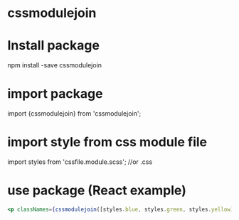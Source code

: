 # cssmodulejoin

# Install package

npm install -save cssmodulejoin

# import package

import {cssmodulejoin} from 'cssmodulejoin';

# import style from css module file

import styles from 'cssfile.module.scss'; //or .css

# use package (React example)

```jsx
<p classNames={cssmodulejoin([styles.blue, styles.green, styles.yellow])} />
```
